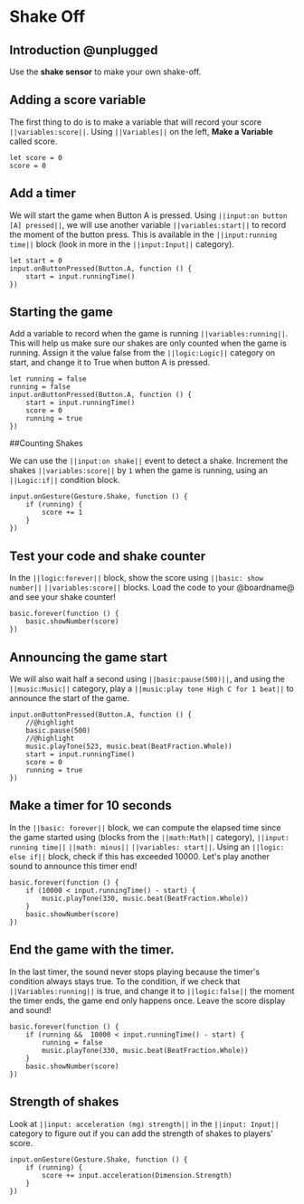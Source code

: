 # Shake Off

## Introduction @unplugged
<!-- ![Two @boardname@ connected via radio](/static/mb/projects/a9-radio.png) -->
Use the **shake sensor** to make your own shake-off.

## Adding a score variable

The first thing to do is to make a variable that will record your score ``||variables:score||``. Using ``||Variables||`` on the left, **Make a Variable** called score.

```blocks
let score = 0
score = 0
```

## Add a timer

We will start the game when Button A is pressed. Using ``||input:on button [A] pressed||``, we will use another variable ``||variables:start||`` to record the moment of the button press. This is available in the ``||input:running time||`` block (look in more in the ``||input:Input||`` category).

```blocks
let start = 0
input.onButtonPressed(Button.A, function () {
    start = input.runningTime()
})
```

## Starting the game

 Add a variable to record when the game is running ``||variables:running||``. This will help us make sure our shakes are only counted when the game is running. Assign it the value false from the ``||logic:Logic||`` category on start, and change it to True when button A is pressed. 

```blocks
let running = false
running = false
input.onButtonPressed(Button.A, function () {
    start = input.runningTime()
    score = 0
    running = true
})

```

##Counting Shakes

We can use the ``||input:on shake||`` event to detect a shake. Increment the shakes ``||variables:score||`` by `1` when the game is running, using an ``||Logic:if||`` condition block.

```blocks
input.onGesture(Gesture.Shake, function () {
    if (running) {
        score += 1
    }
})
```

## Test your code and shake counter

 In the ``||logic:forever||`` block, show the score using ``||basic: show number||`` ``||variables:score||`` blocks. Load the code to your @boardname@ and see your shake counter!

```blocks
basic.forever(function () {
    basic.showNumber(score)
})
```

## Announcing the game start

We will also wait half a second using ``||basic:pause(500)||``, and using the ``||music:Music||`` category, play a ``||music:play tone High C for 1 beat||``  to announce the start of the game.

```blocks
input.onButtonPressed(Button.A, function () {
    //@highlight
    basic.pause(500)
    //@highlight
    music.playTone(523, music.beat(BeatFraction.Whole))
    start = input.runningTime()
    score = 0
    running = true
})
```


## Make a timer for 10 seconds

In the ``||basic: forever||`` block, we can compute the elapsed time since the game started using (blocks from the ``||math:Math||`` category), ``||input: running time||`` ``||math: minus||`` ``||variables: start||``. Using an ``||logic: else if||`` block, check if this has exceeded 10000. Let's play another sound to announce this timer end! 

```blocks
basic.forever(function () {
    if (10000 < input.runningTime() - start) {
        music.playTone(330, music.beat(BeatFraction.Whole))
    }
    basic.showNumber(score)
})
```


## End the game with the timer.

In the last timer, the sound never stops playing because the timer's condition always stays true. To the condition, if we check that ``||Variables:running||`` is true, and change it to ``||logic:false||`` the moment the timer ends, the game end only happens once. Leave the score display and sound!

```blocks
basic.forever(function () {
    if (running &&  10000 < input.runningTime() - start) {
        running = false
        music.playTone(330, music.beat(BeatFraction.Whole))
    }
    basic.showNumber(score)
})
```

## Strength of shakes

Look at ``||input: acceleration (mg) strength||`` in the ``||input: Input||`` category to figure out if you can add the strength of shakes to players' score.

```blocks
input.onGesture(Gesture.Shake, function () {
    if (running) {
        score += input.acceleration(Dimension.Strength)
    }
})

```
